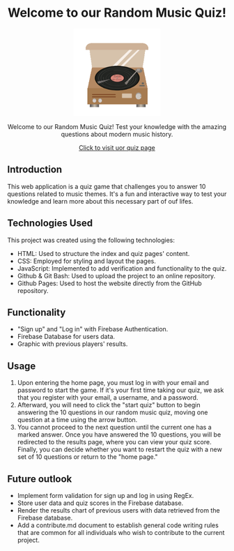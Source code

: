 <div align="center">

# Welcome to our Random Music Quiz!

  <img src="./assets/record-8329_256.gif" alt="music record" width=200><br>
  

Welcome to our Random Music Quiz! Test your knowledge with the amazing questions about modern music history.

[Click to visit uor quiz page](https://diananospace4bugs.github.io/Quiz-II/pages/home.html)
</div>



## Introduction

This web application is a quiz game that challenges you to answer 10 questions related to music themes. It's a fun and interactive way to test your knowledge and learn more about this necessary part of ouf lifes.

## Technologies Used

This project was created using the following technologies:

- HTML: Used to structure the index and quiz pages' content.
- CSS: Employed for styling and layout the pages.
- JavaScript: Implemented to add verification and functionality to the quiz.
- Github & Git Bash: Used to upload the project to an online repository.
- Github Pages: Used to host the website directly from the GitHub repository.

## Functionality

- "Sign up" and "Log in" with Firebase Authentication.
- Firebase Database for users data.
- Graphic with previous players' results.

## Usage

1. Upon entering the home page, you must log in with your email and password to start the game. If it's your first time taking our quiz, we ask that you register with your email, a username, and a password.
1. Afterward, you will need to click the "start quiz" button to begin answering the 10 questions in our random music quiz, moving one question at a time using the arrow button. 
1. You cannot proceed to the next question until the current one has a marked answer.
Once you have answered the 10 questions, you will be redirected to the results page, where you can view your quiz score. Finally, you can decide whether you want to restart the quiz with a new set of 10 questions or return to the "home page."

## Future outlook

- Implement form validation for sign up and log in using RegEx.
- Store user data and quiz scores in the Firebase database.
- Render the results chart of previous users with data retrieved from the Firebase database.
- Add a contribute.md document to establish general code writing rules that are common for all individuals who wish to contribute to the current project.



